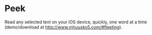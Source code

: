 Peek
=====
Read any selected text on your iOS device, quickly, one word at a time (demo/download at http://www.mhuusko5.com/#fleeting).
